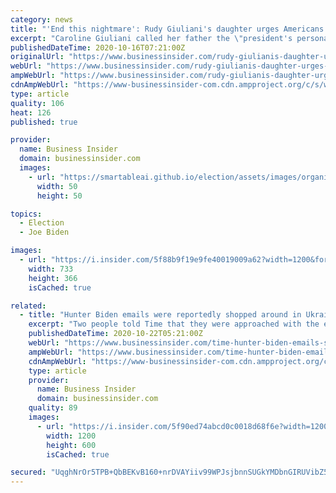 ```yaml
---
category: news
title: "'End this nightmare': Rudy Giuliani's daughter urges Americans to vote for Joe Biden in Vanity Fair editorial"
excerpt: "Caroline Giuliani called her father the \"president's personal bulldog,\" and described Trump's time in the White House as a \"reign of terror.\""
publishedDateTime: 2020-10-16T07:21:00Z
originalUrl: "https://www.businessinsider.com/rudy-giulianis-daughter-urges-americans-to-vote-for-biden-2020-10"
webUrl: "https://www.businessinsider.com/rudy-giulianis-daughter-urges-americans-to-vote-for-biden-2020-10"
ampWebUrl: "https://www.businessinsider.com/rudy-giulianis-daughter-urges-americans-to-vote-for-biden-2020-10?amp"
cdnAmpWebUrl: "https://www-businessinsider-com.cdn.ampproject.org/c/s/www.businessinsider.com/rudy-giulianis-daughter-urges-americans-to-vote-for-biden-2020-10?amp"
type: article
quality: 106
heat: 126
published: true

provider:
  name: Business Insider
  domain: businessinsider.com
  images:
    - url: "https://smartableai.github.io/election/assets/images/organizations/businessinsider.com-50x50.jpg"
      width: 50
      height: 50

topics:
  - Election
  - Joe Biden

images:
  - url: "https://i.insider.com/5f88b9f19e9fe40019009a62?width=1200&format=jpeg"
    width: 733
    height: 366
    isCached: true

related:
  - title: "Hunter Biden emails were reportedly shopped around in Ukraine for $5 million, while Giuliani met with officials and businessmen there last year"
    excerpt: "Two people told Time that they were approached with the emails, and one said the person making the offer already had a buyer in mind, Trump's allies."
    publishedDateTime: 2020-10-22T05:21:00Z
    webUrl: "https://www.businessinsider.com/time-hunter-biden-emails-shopped-around-ukraine-last-year-5m-2020-10"
    ampWebUrl: "https://www.businessinsider.com/time-hunter-biden-emails-shopped-around-ukraine-last-year-5m-2020-10?amp"
    cdnAmpWebUrl: "https://www-businessinsider-com.cdn.ampproject.org/c/s/www.businessinsider.com/time-hunter-biden-emails-shopped-around-ukraine-last-year-5m-2020-10?amp"
    type: article
    provider:
      name: Business Insider
      domain: businessinsider.com
    quality: 89
    images:
      - url: "https://i.insider.com/5f90ed74abcd0c0018d68f6e?width=1200&format=jpeg"
        width: 1200
        height: 600
        isCached: true

secured: "UqghNrOr5TPB+QbBEKvB160+nrDVAYiiv99WPJsjbnnSUGkYMDbnGIRUVibZ547Ib/MkwmwQ7Rm4vW0Cz7JK9i8B/It9QjAHWq5N2PJjHOH1AUVZHwLKs7BPZ7WkpAAhfxmUCnmmLafNxkYWB0wyIwQAhZeZlAKgqDANNpaxtdFSqrjEkLhs5utZsPDzA+YsuqnSxPIBcLQYWxQbUl3403RsBz5Eu8/RH07fcHOWkXiLNC0WcePx+VmEGIsCA/DTfh7b6RpNRh+xnZB5AdfUZwtuHFNmxYR7SvNNf3rzmUeAxiiehz6cuhQExJqa7Z0w4oGqvQpixtjx1lvUXuy4fMhxTXiw36+9u4CSQMFBcBc=;mVNHnjmIzPrVJSLVMOfqag=="
---
```



